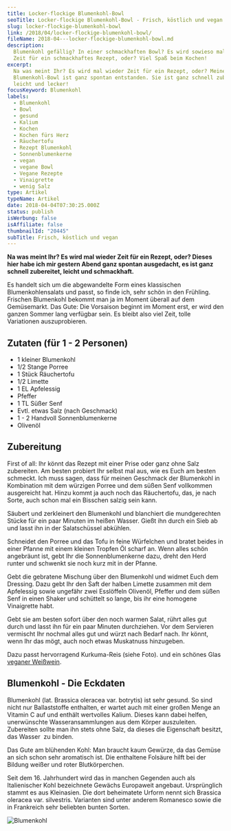 ```yaml
---
title: Locker-flockige Blumenkohl-Bowl
seoTitle: Locker-flockige Blumenkohl-Bowl - Frisch, köstlich und vegan
slug: locker-flockige-blumenkohl-bowl
link: /2018/04/locker-flockige-blumenkohl-bowl/
fileName: 2018-04---locker-flockige-blumenkohl-bowl.md
description:
  Blumenkohl gefällig? In einer schmackhaften Bowl? Es wird sowieso mal wieder
  Zeit für ein schmackhaftes Rezept, oder? Viel Spaß beim Kochen!
excerpt:
  Na was meint Ihr? Es wird mal wieder Zeit für ein Rezept, oder? Meine
  Blumenkohl-Bowl ist ganz spontan entstanden. Sie ist ganz schnell zubereitet,
  leicht und lecker!
focusKeyword: Blumenkohl
labels:
  - Blumenkohl
  - Bowl
  - gesund
  - Kalium
  - Kochen
  - Kochen fürs Herz
  - Räuchertofu
  - Rezept Blumenkohl
  - Sonnenblumenkerne
  - vegan
  - vegane Bowl
  - Vegane Rezepte
  - Vinaigrette
  - wenig Salz
type: Artikel
typeName: Artikel
date: 2018-04-04T07:30:25.000Z
status: publish
isWerbung: false
isAffiliate: false
thumbnailId: "20445"
subTitle: Frisch, köstlich und vegan
---
```


<strong>Na was meint Ihr? Es wird mal wieder Zeit für ein Rezept, oder? Dieses
hier habe ich mir gestern Abend ganz spontan ausgedacht, es ist ganz schnell
zubereitet, leicht und schmackhaft.</strong>

Es handelt sich um die abgewandelte Form eines klassischen Blumenkohlensalats
und passt, so finde ich, sehr schön in den Frühling. Frischen Blumenkohl bekommt
man ja im Moment überall auf dem Gemüsemarkt. Das Gute: Die Vorsaison beginnt im
Moment erst, er wird den ganzen Sommer lang verfügbar sein. Es bleibt also viel
Zeit, tolle Variationen auszuprobieren.

## Zutaten (für 1 - 2 Personen)

<ul>
    <li>1 kleiner Blumenkohl</li>
    <li>1/2 Stange Porree</li>
    <li>1 Stück Räuchertofu</li>
    <li>1/2 Limette</li>
    <li>1 EL Apfelessig</li>
    <li>Pfeffer</li>
    <li>1 TL Süßer Senf</li>
    <li>Evtl. etwas Salz (nach Geschmack)</li>
    <li>1 - 2 Handvoll Sonnenblumenkerne</li>
    <li>Olivenöl</li>
</ul>

## Zubereitung

First of all: Ihr könnt das Rezept mit einer Prise oder ganz ohne Salz
zubereiten. Am besten probiert Ihr selbst mal aus, wie es Euch am besten
schmeckt. Ich muss sagen, dass für meinen Geschmack der Blumenkohl in
Kombination mit dem würzigen Porree und dem süßen Senf vollkommen ausgereicht
hat. Hinzu kommt ja auch noch das Räuchertofu, das, je nach Sorte, auch schon
mal ein Bisschen salzig sein kann.

Säubert und zerkleinert den Blumenkohl und blanchiert die mundgerechten Stücke
für ein paar Minuten im heißen Wasser. Gießt ihn durch ein Sieb ab und lasst ihn
in der Salatschüssel abkühlen.

Schneidet den Porree und das Tofu in feine Würfelchen und bratet beides in einer
Pfanne mit einem kleinen Tropfen Öl scharf an. Wenn alles schön angebräunt ist,
gebt Ihr die Sonnenblumenkerne dazu, dreht den Herd runter und schwenkt sie noch
kurz mit in der Pfanne.

Gebt die gebratene Mischung über den Blumenkohl und widmet Euch dem Dressing.
Dazu gebt Ihr den Saft der halben Limette zusammen mit dem Apfelessig sowie
ungefähr zwei Esslöffeln Olivenöl, Pfeffer und dem süßen Senf in einen Shaker
und schüttelt so lange, bis ihr eine homogene Vinaigrette habt.

Gebt sie am besten sofort über den noch warmen Salat, rührt alles gut durch und
lasst ihn für ein paar Minuten durchziehen. Vor dem Servieren vermischt Ihr
nochmal alles gut und würzt nach Bedarf nach. Ihr könnt, wenn Ihr das mögt, auch
noch etwas Muskatnuss hinzugeben.

Dazu passt hervorragend Kurkuma-Reis (siehe Foto). und ein schönes Glas
[veganer Weißwein](/2014/12/versteckte-tierische-inhaltsstoffe-in-lebensmitteln/).

## Blumenkohl - Die Eckdaten

Blumenkohl (lat. Brassica oleracea var. botrytis) ist sehr gesund. So sind nicht
nur Ballaststoffe enthalten, er wartet auch mit einer großen Menge an Vitamin C
auf und enthält wertvolles Kalium. Dieses kann dabei helfen, unerwünschte
Wasseransammlungen aus dem Körper auszuleiten. Zubereiten sollte man ihn stets
ohne Salz, da dieses die Eigenschaft besitzt, das Wasser  zu binden.

Das Gute am blühenden Kohl: Man braucht kaum Gewürze, da das Gemüse an sich
schon sehr aromatisch ist. Die enthaltene Folsäure hilft bei der Bildung weißer
und roter Blutkörperchen.

Seit dem 16. Jahrhundert wird das in manchen Gegenden auch als Italienischer
Kohl bezeichnete Gewächs Europaweit angebaut. Ursprünglich stammt es aus
Kleinasien. Die dort beheimatete Urform nennt sich Brassica oleracea var.
silvestris. Varianten sind unter anderem Romanesco sowie die in Frankreich sehr
beliebten bunten Sorten.

![Blumenkohl](http://cardamonchai.com/wp-content/uploads/2018/04/41169032582_474ff2e2f0_z-400x267.jpg)
